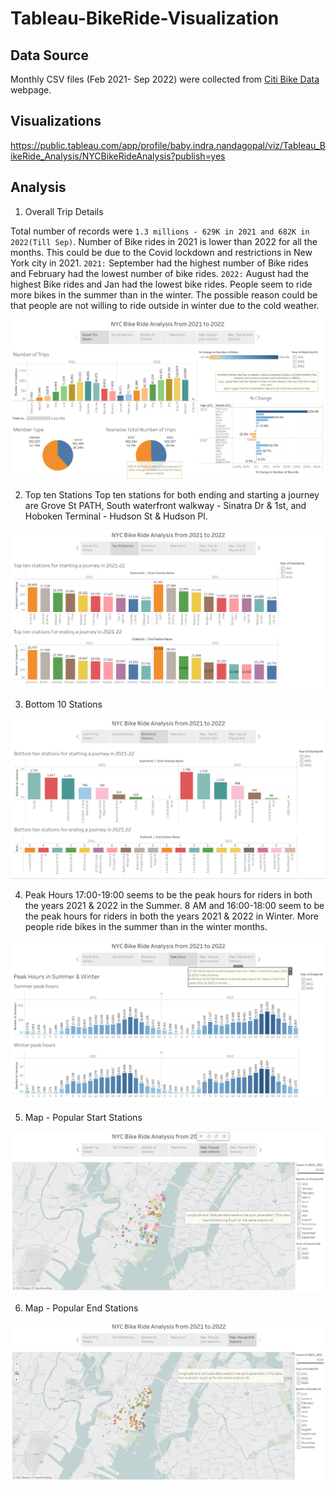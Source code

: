 # Tableau-BikeRide-Visualization

## Data Source

Monthly CSV files (Feb 2021- Sep 2022) were collected from [Citi Bike Data](https://www.citibikenyc.com/system-data) webpage.

## Visualizations

https://public.tableau.com/app/profile/baby.indra.nandagopal/viz/Tableau_BikeRide_Analysis/NYCBikeRideAnalysis?publish=yes

## Analysis

1. Overall Trip Details

Total number of records were `1.3 millions - 629K in 2021 and 682K in 2022(Till Sep)`. Number of Bike rides in 2021 is lower than 2022 for all the months. This could be due to the Covid lockdown and restrictions in New York city in 2021.
`2021:` September had the highest number of Bike rides and February had the lowest number of bike rides.
`2022:` August had the highest Bike rides and Jan had the lowest bike rides.
People seem to ride more bikes in the summer than in the winter. The possible reason could be that people are not willing to ride outside in winter due to the cold weather. 

![Overall Trip Details](Images/Overall_Trip_Details.png)

2.  Top ten Stations
Top ten stations for both ending and starting a journey are Grove St PATH, South waterfront walkway - Sinatra Dr & 1st, and Hoboken Terminal - Hudson St & Hudson Pl.

![Top 10 stations](Images/Top_10_Stations.png)

3.  Bottom 10 Stations

![Bottom 10 stations](Images/Bottom_10_Stations.png)

4.  Peak Hours
17:00-19:00 seems to be the peak hours for riders in both the years 2021 & 2022 in the Summer.
8 AM and 16:00-18:00 seem to be the peak hours for riders in both the years 2021 & 2022 in Winter.
More people ride bikes in the summer than in the winter months.

![Peak Hours](Images/Peak_Hours.png)

5.  Map - Popular Start Stations

![Map Popular Start Stations](Images/Map_Popular_Start_Stations.png)

6.  Map - Popular End Stations

![Map Popular End Stations](Images/Map_Popular_End_Stations.png)

